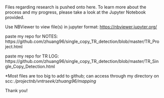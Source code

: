 Files regarding research is pushed onto here. To learn more about the process and my progress, please take a look at the Jupyter Notebook provided.

Use NBViewer to view file(s) in jupyter format: https://nbviewer.jupyter.org/

<p> paste my repo for NOTES: https://github.com/zhuang96/single_copy_TR_detection/blob/master/TR_Project.html </p>
<p> paste my repo for TR LOG: https://github.com/zhuang96/single_copy_TR_detection/blob/master/TR_Single_Copy_Detection.html </p>

*Most files are too big to add to github; can access through my directory on scc: <i> /projectnb/vntrseek/zhuang96/mapping </i>

Thank you!
